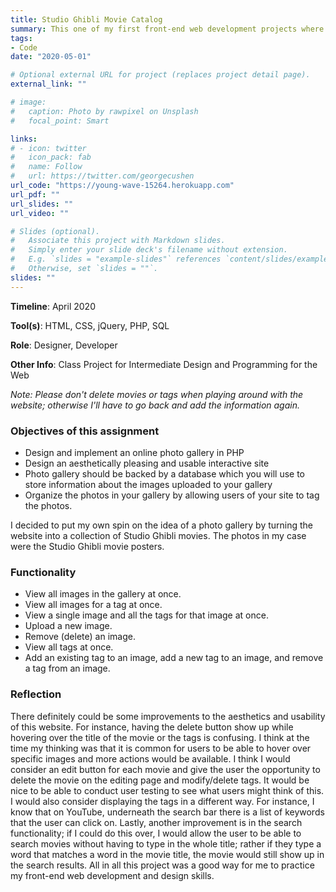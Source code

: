```yaml
---
title: Studio Ghibli Movie Catalog
summary: This one of my first front-end web development projects where I made an interactive Studio Ghibli movie catalog. This was coded on my own. Please don't delete movies or tags when playing around with the website; otherwise I'll have to go back and add the information again.
tags:
- Code
date: "2020-05-01"

# Optional external URL for project (replaces project detail page).
external_link: ""

# image:
#   caption: Photo by rawpixel on Unsplash
#   focal_point: Smart

links:
# - icon: twitter
#   icon_pack: fab
#   name: Follow
#   url: https://twitter.com/georgecushen
url_code: "https://young-wave-15264.herokuapp.com"
url_pdf: ""
url_slides: ""
url_video: ""

# Slides (optional).
#   Associate this project with Markdown slides.
#   Simply enter your slide deck's filename without extension.
#   E.g. `slides = "example-slides"` references `content/slides/example-slides.md`.
#   Otherwise, set `slides = ""`.
slides: ""
---
```

__Timeline__: April 2020

__Tool(s)__: HTML, CSS, jQuery, PHP, SQL

__Role__: Designer, Developer

__Other Info__: Class Project for Intermediate Design and Programming for the Web

_Note: Please don't delete movies or tags when playing around with the website; otherwise I'll have to go back and add the information again._

### Objectives of this assignment
* Design and implement an online photo gallery in PHP
* Design an aesthetically pleasing and usable interactive site 
* Photo gallery should be backed by a database which you will use to store information about the images uploaded to your gallery
* Organize the photos in your gallery by allowing users of your site to tag the photos.

I decided to put my own spin on the idea of a photo gallery by turning the website into a collection of Studio Ghibli movies. The photos in my case were the Studio Ghibli movie posters.

### Functionality
* View all images in the gallery at once. 
* View all images for a tag at once. 
* View a single image and all the tags for that image at once. 
* Upload a new image.
* Remove (delete) an image.
* View all tags at once.
* Add an existing tag to an image, add a new tag to an image, and remove a tag from an image.

### Reflection
There definitely could be some improvements to the aesthetics and usability of this website. For instance, having the delete button show up while hovering over the title of the movie or the tags is confusing. I think at the time my thinking was that it is common for users to be able to hover over specific images and more actions would be available. I think I would consider an edit button for each movie and give the user the opportunity to delete the movie on the editing page and modify/delete tags. It would be nice to be able to conduct user testing to see what users might think of this. I would also consider displaying the tags in a different way. For instance, I know that on YouTube, underneath the search bar there is a list of keywords that the user can click on. Lastly, another improvement is in the search functionality; if I could do this over, I would allow the user to be able to search movies without having to type in the whole title; rather if they type a word that matches a word in the movie title, the movie would still show up in the search results. All in all this project was a good way for me to practice my front-end web development and design skills.




